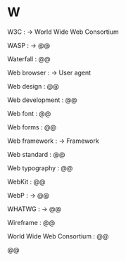 # W

W3C
: → World Wide Web Consortium

WASP
: → @@

Waterfall
: @@

Web browser
: → User agent

Web design
: @@

Web development
: @@

Web font
: @@

Web forms
: @@

Web framework
: → Framework

Web standard
: @@

Web typography
: @@

WebKit
: @@

WebP
: → @@

WHATWG
: → @@

Wireframe
: @@

World Wide Web Consortium
: @@

@@